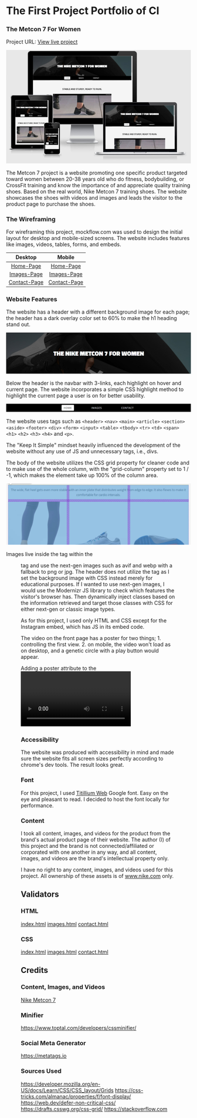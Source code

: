 # The First Project Portfolio of CI

### The Metcon 7 For Women

Project URL: [View live project](https://mtraveller.github.io/mt-product-promo/index.html "The Website")

![Mockup](https://github.com/MTraveller/mt-product-promo/blob/cf7fca20041fcb57f4034bf3fd174c1e5b3d7fd1/rm-img/the-metcon-7-website-mockup.jpg)

The Metcon 7 project is a website promoting one specific product targeted toward women between 20-38 years old who do fitness, bodybuilding, or CrossFit training and know the importance of and appreciate quality training shoes. Based on the real world, Nike Metcon 7 training shoes. The website showcases the shoes with videos and images and leads the visitor to the product page to purchase the shoes.

### The Wireframing

For wireframing this project, mockflow.com was used to design the initial layout for desktop and mobile-sized screens. The website includes features like images, videos, tables, forms, and embeds.

| Desktop | Mobile |
|:-------------:|:-----:|
| [Home-Page](https://github.com/MTraveller/mt-product-promo/blob/be61291ce2195e37904c28d619390553e126686a/rm-img/home-page.png) | [Home-Page](https://github.com/MTraveller/mt-product-promo/blob/37f3a3a51a5ac0246d4c4d81c37f9be5edc74034/rm-img/home-mobile.png) |
| [Images-Page](https://github.com/MTraveller/mt-product-promo/blob/be61291ce2195e37904c28d619390553e126686a/rm-img/images-page.png) | [Images-Page](https://github.com/MTraveller/mt-product-promo/blob/37f3a3a51a5ac0246d4c4d81c37f9be5edc74034/rm-img/images-mobile.png) |
| [Contact-Page](https://github.com/MTraveller/mt-product-promo/blob/be61291ce2195e37904c28d619390553e126686a/rm-img/contact-page.png) | [Contact-Page](https://github.com/MTraveller/mt-product-promo/blob/37f3a3a51a5ac0246d4c4d81c37f9be5edc74034/rm-img/contact-mobile.png) |

### Website Features

The website has a header with a different background image for each page; the header has a dark overlay color set to 60% to make the h1 heading stand out.

![Header](https://github.com/MTraveller/mt-product-promo/blob/cf7fca20041fcb57f4034bf3fd174c1e5b3d7fd1/rm-img/header.jpg)

Below the header is the navbar with 3-links, each highlight on hover and current page. The website incorporates a simple CSS highlight method to highlight the current page a user is on for better usability.

![Navbar](https://github.com/MTraveller/mt-product-promo/blob/cf7fca20041fcb57f4034bf3fd174c1e5b3d7fd1/rm-img/navbar.jpg)

The website uses tags such as `<header>` `<nav>` `<main>` `<article>` `<section>` `<aside>` `<footer>` `<div>` `<form>` `<input>` `<table>` `<tbody>` `<tr>` `<td>` `<span>` `<h1>` `<h2>` `<h3>` `<h4>` and `<p>`.

The "Keep It Simple" mindset heavily influenced the development of the website without any use of JS and unnecessary tags, i.e., divs.

The body of the website utilizes the CSS grid property for cleaner code and to make use of the whole column, with the "grid-column" property set to 1 / -1, which makes the element take up 100% of the column area.

![GRID](https://github.com/MTraveller/mt-product-promo/blob/cf7fca20041fcb57f4034bf3fd174c1e5b3d7fd1/rm-img/grid-element-100-percent.jpg)

Images live inside the <picture> tag within the <figure> tag and use the next-gen images such as avif and webp with a fallback to png or jpg. The header does not utilize the <picture> tag as I set the background image with CSS instead merely for educational purposes. If I wanted to use next-gen images, I would use the Modernizr JS library to check which features the visitor's browser has. Then dynamically inject classes based on the information retrieved and target those classes with CSS for either next-gen or classic image types.

As for this project, I used only HTML and CSS except for the Instagram embed, which has JS in its embed code.

The video on the front page has a poster for two things; 1. controlling the first view.
2. on mobile, the video won't load as on desktop, and a genetic circle with a play button would appear.

Adding a poster attribute to the <video> tag will fix this issue and show an image for all screens for consistency. The video on images.html does not have this issue because of the autoplay attribute set.

### Accessibility

The website was produced with accessibility in mind and made sure the website fits all screen sizes perfectly according to chrome's dev tools. The result looks great.

### Font

For this project, I used [Titillium Web](https://fonts.google.com/specimen/Titillium+Web?preview.text=Explorer%20The%20Nike%20Metcon%207%20Training%20Shoes&preview.text_type=custom#standard-styles) Google font. Easy on the eye and pleasant to read. I decided to host the font locally for performance.

### Content

I took all content, images, and videos for the product from the brand's actual product page of their website. The author (I) of this project and the brand is not connected/affiliated or corporated with one another in any way, and all content, images, and videos are the brand's intellectual property only.

I have no right to any content, images, and videos used for this project. All ownership of these assets is of www.nike.com only.

## Validators

### HTML

[index.html](https://validator.w3.org/nu/?doc=https%3A%2F%2Fmtraveller.github.io%2Fmt-product-promo%2Findex.html "https://validator.w3.org")
[images.html](https://validator.w3.org/nu/?doc=https%3A%2F%2Fmtraveller.github.io%2Fmt-product-promo%2Fimages.html "https://validator.w3.org")
[contact.html](https://validator.w3.org/nu/?doc=https%3A%2F%2Fmtraveller.github.io%2Fmt-product-promo%2Fcontact.html "https://validator.w3.org")

### CSS

[index.html](https://jigsaw.w3.org/css-validator/validator?uri=https%3A%2F%2Fmtraveller.github.io%2Fmt-product-promo%2Findex.html&profile=css3svg&usermedium=all&warning=1&vextwarning=&lang=en "https://jigsaw.w3.org")
[images.html](https://jigsaw.w3.org/css-validator/validator?uri=https%3A%2F%2Fmtraveller.github.io%2Fmt-product-promo%2Fimages.html&profile=css3svg&usermedium=all&warning=1&vextwarning=&lang=en "https://jigsaw.w3.org")
[contact.html](https://jigsaw.w3.org/css-validator/validator?uri=https%3A%2F%2Fmtraveller.github.io%2Fmt-product-promo%2Fcontact.html&profile=css3svg&usermedium=all&warning=1&vextwarning=&lang=en "https://jigsaw.w3.org")

## Credits

### Content, Images, and Videos

[Nike Metcon 7](https://www.nike.com/t/metcon-7-womens-training-shoes-MjdMQM/CZ8280-515 "Product Page")

### Minifier

https://www.toptal.com/developers/cssminifier/

### Social Meta Generator

https://metatags.io

### Sources Used

https://developer.mozilla.org/en-US/docs/Learn/CSS/CSS_layout/Grids
https://css-tricks.com/almanac/properties/f/font-display/
https://web.dev/defer-non-critical-css/
https://drafts.csswg.org/css-grid/
https://stackoverflow.com